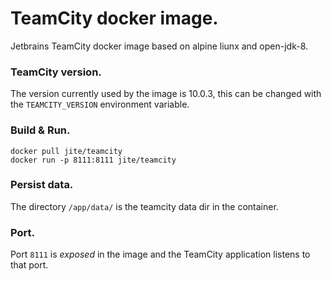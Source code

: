 # TeamCity docker image.
Jetbrains TeamCity docker image based on alpine liunx and open-jdk-8.  

### TeamCity version.
The version currently used by the image is 10.0.3, this can be changed with the `TEAMCITY_VERSION` environment variable.  

### Build & Run.
```
docker pull jite/teamcity
docker run -p 8111:8111 jite/teamcity
```

### Persist data.
The directory `/app/data/` is the teamcity data dir in the container.

### Port.
Port `8111` is *exposed* in the image and the TeamCity application listens to that port.
